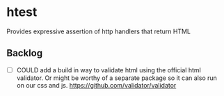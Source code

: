 # htest
Provides expressive assertion of http handlers that return HTML


## Backlog
- [ ] COULD add a build in way to validate html using the official html validator. Or might be worthy of 
      a separate package so it can also run on our css and js. https://github.com/validator/validator
